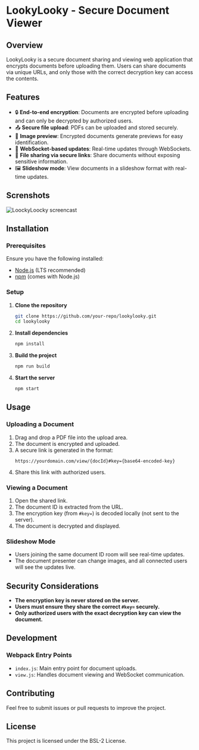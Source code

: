 # LookyLooky - Secure Document Viewer

## Overview
LookyLooky is a secure document sharing and viewing web application that encrypts documents before uploading them. Users can share documents via unique URLs, and only those with the correct decryption key can access the contents.

## Features
- 🔒 **End-to-end encryption**: Documents are encrypted before uploading and can only be decrypted by authorized users.
- 📤 **Secure file upload**: PDFs can be uploaded and stored securely.
- 📸 **Image preview**: Encrypted documents generate previews for easy identification.
- 📡 **WebSocket-based updates**: Real-time updates through WebSockets.
- 📂 **File sharing via secure links**: Share documents without exposing sensitive information.
- 🖼 **Slideshow mode**: View documents in a slideshow format with real-time updates.

## Screnshots
![LoockyLoocky screencast](doc/gif/lookylooky.gif)
## Installation

### Prerequisites
Ensure you have the following installed:
- [Node.js](https://nodejs.org/) (LTS recommended)
- [npm](https://www.npmjs.com/) (comes with Node.js)

### Setup
1. **Clone the repository**
   ```sh
   git clone https://github.com/your-repo/lookylooky.git
   cd lookylooky
   ```
2. **Install dependencies**
   ```sh
   npm install
   ```
3. **Build the project**
   ```sh
   npm run build
   ```
4. **Start the server**
   ```sh
   npm start
   ```

## Usage

### Uploading a Document
1. Drag and drop a PDF file into the upload area.
2. The document is encrypted and uploaded.
3. A secure link is generated in the format:
   ```
   https://yourdomain.com/view/{docId}#key={base64-encoded-key}
   ```
4. Share this link with authorized users.

### Viewing a Document
1. Open the shared link.
2. The document ID is extracted from the URL.
3. The encryption key (from `#key=`) is decoded locally (not sent to the server).
4. The document is decrypted and displayed.

### Slideshow Mode
- Users joining the same document ID room will see real-time updates.
- The document presenter can change images, and all connected users will see the updates live.

## Security Considerations
- **The encryption key is never stored on the server.**
- **Users must ensure they share the correct `#key=` securely.**
- **Only authorized users with the exact decryption key can view the document.**

## Development


### Webpack Entry Points
- `index.js`: Main entry point for document uploads.
- `view.js`: Handles document viewing and WebSocket communication.

## Contributing
Feel free to submit issues or pull requests to improve the project.

## License
This project is licensed under the BSL-2 License.

